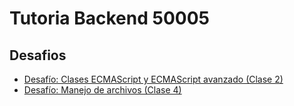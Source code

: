 # Tutoria Backend 50005

## Desafios
- [Desafío: Clases ECMAScript y ECMAScript avanzado (Clase 2)](https://github.com/jp-quintana/tutoria-backend-50005/tree/main/desafio-clase-2)
- [Desafío: Manejo de archivos (Clase 4)](https://github.com/jp-quintana/tutoria-backend-50005/tree/main/desafio-clase-4)
